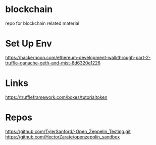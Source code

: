 # blockchain
repo for blockchain related material


# Set Up Env

https://hackernoon.com/ethereum-development-walkthrough-part-2-truffle-ganache-geth-and-mist-8d6320e1226

# Links

https://truffleframework.com/boxes/tutorialtoken

# Repos

https://github.com/TylerSanford/-Open_Zeppelin_Testing.git
https://github.com/HectorZarate/openzepplin_sandbox
